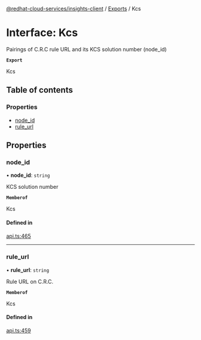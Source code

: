 [@redhat-cloud-services/insights-client](../README.md) / [Exports](../modules.md) / Kcs

# Interface: Kcs

Pairings of C.R.C rule URL and its KCS solution number (node_id)

**`Export`**

Kcs

## Table of contents

### Properties

- [node\_id](Kcs.md#node_id)
- [rule\_url](Kcs.md#rule_url)

## Properties

### node\_id

• **node\_id**: `string`

KCS solution number

**`Memberof`**

Kcs

#### Defined in

[api.ts:465](https://github.com/RedHatInsights/javascript-clients/blob/main/packages/insights/api.ts#L465)

___

### rule\_url

• **rule\_url**: `string`

Rule URL on C.R.C.

**`Memberof`**

Kcs

#### Defined in

[api.ts:459](https://github.com/RedHatInsights/javascript-clients/blob/main/packages/insights/api.ts#L459)

